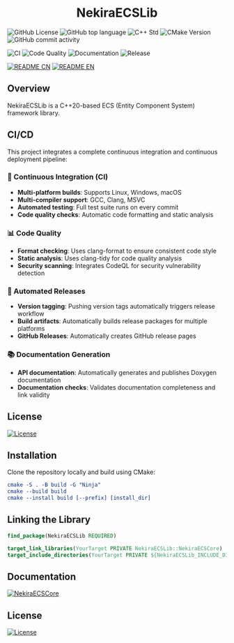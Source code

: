 <h1 align="center">NekiraECSLib</h1>

![GitHub License](https://img.shields.io/github/license/TokiraNeo/NekiraECS?style=flat-square&color=%233effc2)
![GitHub top language](https://img.shields.io/github/languages/top/TokiraNeo/NekiraECS?style=flat-square&color=%23f25037)
![C++ Std](https://img.shields.io/badge/C%2B%2B_std-%3E%3D20-%23F761AE?style=flat-square)
![CMake Version](https://img.shields.io/badge/CMake-%3E%3D3.20-%2366F59F?style=flat-square)
![GitHub commit activity](https://img.shields.io/github/commit-activity/m/TokiraNeo/NekiraECS?style=flat-square&labelColor=91CBED&color=A0AEDE)

<!-- CI/CD Status Badges -->

![CI](https://img.shields.io/github/actions/workflow/status/TokiraNeo/NekiraECS/ci.yml?branch=main&style=flat-square&label=CI&color=%2300d4aa)
![Code Quality](https://img.shields.io/github/actions/workflow/status/TokiraNeo/NekiraECS/code-quality.yml?branch=main&style=flat-square&label=Code%20Quality&color=%23ff6b6b)
![Documentation](https://img.shields.io/github/actions/workflow/status/TokiraNeo/NekiraECS/documentation.yml?branch=main&style=flat-square&label=Docs&color=%234ecdc4)
![Release](https://img.shields.io/github/v/release/TokiraNeo/NekiraECS?style=flat-square&color=%23f7b801)

[![README CN](https://img.shields.io/badge/README-%E4%B8%AD%E6%96%87-%2331EDA8?style=for-the-badge)](/Documents/README/README.CN.MD)
[![README EN](https://img.shields.io/badge/README-EN-%2331D4ED?style=for-the-badge)](/Documents/README/README.EN.MD)

## Overview

NekiraECSLib is a C++20-based ECS (Entity Component System) framework library.

## CI/CD

This project integrates a complete continuous integration and continuous deployment pipeline:

### 🔧 Continuous Integration (CI)

- **Multi-platform builds**: Supports Linux, Windows, macOS
- **Multi-compiler support**: GCC, Clang, MSVC
- **Automated testing**: Full test suite runs on every commit
- **Code quality checks**: Automatic code formatting and static analysis

### 📊 Code Quality

- **Format checking**: Uses clang-format to ensure consistent code style
- **Static analysis**: Uses clang-tidy for code quality analysis
- **Security scanning**: Integrates CodeQL for security vulnerability detection

### 🚀 Automated Releases

- **Version tagging**: Pushing version tags automatically triggers release workflow
- **Build artifacts**: Automatically builds release packages for multiple platforms
- **GitHub Releases**: Automatically creates GitHub release pages

### 📚 Documentation Generation

- **API documentation**: Automatically generates and publishes Doxygen documentation
- **Documentation checks**: Validates documentation completeness and link validity

## License

[![License](https://img.shields.io/badge/License-MIT-38E575?style=for-the-badge)](/LICENSE)

## Installation

Clone the repository locally and build using CMake:

```cmake
cmake -S . -B build -G "Ninja"
cmake --build build
cmake --install build [--prefix] [install_dir]
```

## Linking the Library

```cmake
find_package(NekiraECSLib REQUIRED)

target_link_libraries(YourTarget PRIVATE NekiraECSLib::NekiraECSCore)
target_include_directories(YourTarget PRIVATE ${NekiraECSLib_INCLUDE_DIRS})
```

## Documentation

[![NekiraECSCore](https://img.shields.io/badge/NekiraECSCore-%2372B0FD?style=for-the-badge&labelColor=%2372B0FD&color=%2372B0FD)](/Documents/NekiraECSCore/NekiraECSCore.EN.MD)

## License

[![License](https://img.shields.io/badge/License-MIT-38E575?style=for-the-badge)](/LICENSE)
